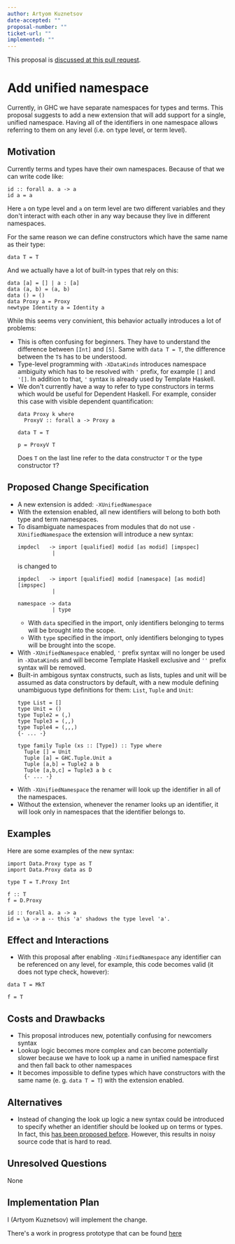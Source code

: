 ```yaml
---
author: Artyom Kuznetsov
date-accepted: ""
proposal-number: ""
ticket-url: ""
implemented: ""
---
```


This proposal is [discussed at this pull request](https://github.com/ghc-proposals/ghc-proposals/pull/270).

# Add unified namespace

Currently, in GHC we have separate namespaces for types and terms. This proposal suggests to add a new extension that will add support for a single, unified namespace. Having all of the identifiers in one namespace allows referring to them on any level (i.e. on type level, or term level).

## Motivation

Currently terms and types have their own namespaces. Because of that we can write code like:

```
id :: forall a. a -> a
id a = a
```

Here `a` on type level and `a` on term level are two different variables and they don't interact with each other in any way because they live in different namespaces.

For the same reason we can define constructors which have the same name as their
type:

```
data T = T
```

And we actually have a lot of built-in types that rely on this:

```
data [a] = [] | a : [a]
data (a, b) = (a, b)
data () = ()
data Proxy a = Proxy
newtype Identity a = Identity a
```

While this seems very convinient, this behavior actually introduces a lot of
problems:

- This is often confusing for beginners. They have to understand the difference between `[Int]` and `[5]`. Same with `data T = T`, the difference between the `T`s has to be understood.
- Type-level programming with `-XDataKinds` introduces namespace ambiguity which has to be resolved with `'` prefix, for example `[]` and `'[]`. In addition to that, `'` syntax is already used by Template Haskell.
- We don't currently have a way to refer to type constructors in terms which would be useful for Dependent Haskell.
  For example, consider this case with visible dependent quantification:
  ```
  data Proxy k where
    ProxyV :: forall a -> Proxy a

  data T = T

  p = ProxyV T
  ```
  Does `T` on the last line refer to the data constructor `T` or the type constructor `T`?

## Proposed Change Specification

* A new extension is added: `-XUnifiedNamespace`
* With the extension enabled, all new identifiers will belong to both both type and term namespaces.
* To disambiguate namespaces from modules that do not use `-XUnifiedNamespace` the extension will introduce a new syntax:
  ```
  impdecl   -> import [qualified] modid [as modid] [impspec]
             |
  ```
  is changed to
  ```
  impdecl   -> import [qualified] modid [namespace] [as modid] [impspec]
             |

  namespace -> data
             | type
  ```
   * With `data` specified in the import, only identifiers belonging to terms will be brought into the scope.
   * With `type` specified in the import, only identifiers belonging to types will be brought into the scope.
* With `-XUnifiedNamespace` enabled, `'` prefix syntax will no longer be used in `-XDataKinds` and will become Template Haskell exclusive and `''` prefix syntax will be removed.
* Built-in ambigous syntax constructs, such as lists, tuples and unit will be assumed as data constructors by default, with a new module defining unambiguous type definitions for them: `List`, `Tuple` and `Unit`:
  ```
  type List = []
  type Unit = ()
  type Tuple2 = (,)
  type Tuple3 = (,,)
  type Tuple4 = (,,,)
  {- ... -}

  type family Tuple (xs :: [Type]) :: Type where
    Tuple [] = Unit
    Tuple [a] = GHC.Tuple.Unit a
    Tuple [a,b] = Tuple2 a b
    Tuple [a,b,c] = Tuple3 a b c
    {- ... -}
  ```
* With `-XUnifiedNamespace` the renamer will look up the identifier in all of the namespaces.
* Without the extension, whenever the renamer looks up an identifier, it will look only in namespaces that the identifier belongs to.

## Examples

Here are some examples of the new syntax:

```
import Data.Proxy type as T
import Data.Proxy data as D

type T = T.Proxy Int

f :: T
f = D.Proxy

id :: forall a. a -> a
id = \a -> a -- this 'a' shadows the type level 'a'.
```

## Effect and Interactions

* With this proposal after enabling `-XUnifiedNamespace` any identifier can be referenced on any level, for example, this code becomes valid (it does not type check, however):
```
data T = MkT

f = T
```

## Costs and Drawbacks

- This proposal introduces new, potentially confusing for newcomers syntax
- Lookup logic becomes more complex and can become potentially slower because
  we have to look up a name in unified namespace first and then fall back to
  other namespaces
- It becomes impossible to define types which have constructors with the same
  name (e. g. `data T = T`) with the extension enabled.

## Alternatives

* Instead of changing the look up logic a new syntax could be introduced to specify whether an identifier should be looked up on terms or types. In fact, this [has been proposed before](https://github.com/ghc-proposals/ghc-proposals/pull/214). However, this results in noisy source code that is hard to read.

## Unresolved Questions

None

## Implementation Plan

I (Artyom Kuznetsov) will implement the change.

There's a work in progress prototype that can be found [here](https://gitlab.haskell.org/hithroc/ghc/tree/wip/unified-namespaces)
